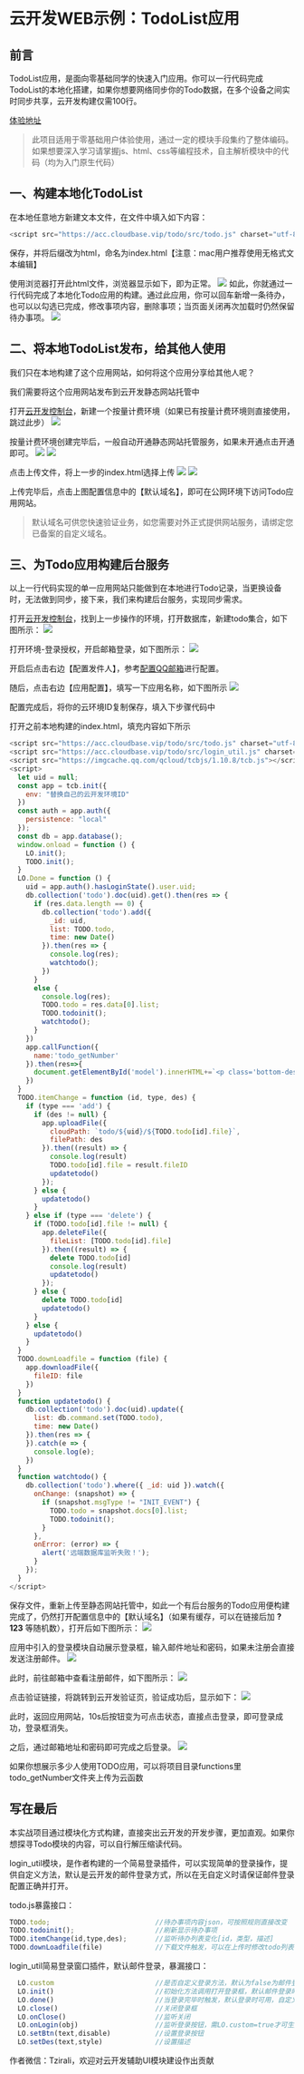 # 云开发WEB示例：TodoList应用

## 前言
TodoList应用，是面向零基础同学的快速入门应用。你可以一行代码完成TodoList的本地化搭建，如果你想要网络同步你的Todo数据，在多个设备之间实时同步共享，云开发构建仅需100行。

[体验地址](https://acc.cloudbase.vip/todo/)

> 此项目适用于零基础用户体验使用，通过一定的模块手段集约了整体编码。如果想要深入学习请掌握js、html、css等编程技术，自主解析模块中的代码（均为入门原生代码）

## 一、构建本地化TodoList
在本地任意地方新建文本文件，在文件中填入如下内容：
```js
<script src="https://acc.cloudbase.vip/todo/src/todo.js" charset="utf-8"></script>
```
保存，并将后缀改为html，命名为index.html【注意：mac用户推荐使用无格式文本编辑】

使用浏览器打开此html文件，浏览器显示如下，即为正常。
![](res/1.png)
如此，你就通过一行代码完成了本地化Todo应用的构建。通过此应用，你可以回车新增一条待办，也可以以勾选已完成，修改事项内容，删除事项；当页面关闭再次加载时仍然保留待办事项。
![](res/2.png)

## 二、将本地TodoList发布，给其他人使用
我们只在本地构建了这个应用网站，如何将这个应用分享给其他人呢？

我们需要将这个应用网站发布到云开发静态网站托管中

打开[云开发控制台](https://console.cloud.tencent.com/tcb/env/index)，新建一个按量计费环境（如果已有按量计费环境则直接使用，跳过此步）
![](res/3.png)

按量计费环境创建完毕后，一般自动开通静态网站托管服务，如果未开通点击开通即可。
![](res/4.png)
![](res/5.png)

点击上传文件，将上一步的index.html选择上传
![](res/6.png)
![](res/7.png)

上传完毕后，点击上图配置信息中的【默认域名】，即可在公网环境下访问Todo应用网站。
> 默认域名可供您快速验证业务，如您需要对外正式提供网站服务，请绑定您已备案的自定义域名。

## 三、为Todo应用构建后台服务
以上一行代码实现的单一应用网站只能做到在本地进行Todo记录，当更换设备时，无法做到同步，接下来，我们来构建后台服务，实现同步需求。

打开[云开发控制台](https://console.cloud.tencent.com/tcb/env/index)，找到上一步操作的环境，打开数据库，新建todo集合，如下图所示：
![](res/8.png)

打开环境-登录授权，开启邮箱登录，如下图所示：
![](res/9.png)

开启后点击右边【配置发件人】，参考[配置QQ邮箱](https://docs.cloudbase.net/authentication/email-login.html#shi-yong-qq-you-xiang-pei-zhi-you-xiang-deng-lu)进行配置。

随后，点击右边【应用配置】，填写一下应用名称，如下图所示
![](res/10.png)

配置完成后，将你的云环境ID复制保存，填入下步骤代码中

打开之前本地构建的index.html，填充内容如下所示
```js
<script src="https://acc.cloudbase.vip/todo/src/todo.js" charset="utf-8"></script>
<script src="https://acc.cloudbase.vip/todo/src/login_util.js" charset="utf-8"></script>
<script src="https://imgcache.qq.com/qcloud/tcbjs/1.10.8/tcb.js"></script>
<script>
  let uid = null;
  const app = tcb.init({
    env: "替换自己的云开发环境ID"
  })
  const auth = app.auth({
    persistence: "local"
  });
  const db = app.database();
  window.onload = function () {
    LO.init();
    TODO.init();
  }
  LO.Done = function () {
    uid = app.auth().hasLoginState().user.uid;
    db.collection('todo').doc(uid).get().then(res => {
      if (res.data.length == 0) {
        db.collection('todo').add({
          _id: uid,
          list: TODO.todo,
          time: new Date()
        }).then(res => {
          console.log(res);
          watchtodo();
        })
      }
      else {
        console.log(res);
        TODO.todo = res.data[0].list;
        TODO.todoinit();
        watchtodo();
      }
    })
    app.callFunction({
      name:'todo_getNumber'
    }).then(res=>{
      document.getElementById('model').innerHTML+=`<p class='bottom-des'>共${res.result}人使用云开发TODO</p>`
    })
  }
  TODO.itemChange = function (id, type, des) {
    if (type === 'add') {
      if (des != null) {
        app.uploadFile({
          cloudPath: `todo/${uid}/${TODO.todo[id].file}`,
          filePath: des
        }).then((result) => {
          console.log(result)
          TODO.todo[id].file = result.fileID
          updatetodo()
        });
      } else {
        updatetodo()
      }
    } else if (type === 'delete') {
      if (TODO.todo[id].file != null) {
        app.deleteFile({
          fileList: [TODO.todo[id].file]
        }).then((result) => {
          delete TODO.todo[id]
          console.log(result)
          updatetodo()
        });
      } else {
        delete TODO.todo[id]
        updatetodo()
      }
    } else {
      updatetodo()
    }
  }
  TODO.downLoadfile = function (file) {
    app.downloadFile({
      fileID: file
    })
  }
  function updatetodo() {
    db.collection('todo').doc(uid).update({
      list: db.command.set(TODO.todo),
      time: new Date()
    }).then(res => {
    }).catch(e => {
      console.log(e);
    })
  }
  function watchtodo() {
    db.collection('todo').where({ _id: uid }).watch({
      onChange: (snapshot) => {
        if (snapshot.msgType != "INIT_EVENT") {
          TODO.todo = snapshot.docs[0].list;
          TODO.todoinit();
        }
      },
      onError: (error) => {
        alert('远端数据库监听失败！');
      }
    });
  }    
</script>
```

保存文件，重新上传至静态网站托管中，如此一个有后台服务的Todo应用便构建完成了，仍然打开配置信息中的【默认域名】（如果有缓存，可以在链接后加 **?123** 等随机数），打开后如下图所示：
![](res/11.png)

应用中引入的登录模块自动展示登录框，输入邮件地址和密码，如果未注册会直接发送注册邮件。
![](res/12.png)

此时，前往邮箱中查看注册邮件，如下图所示：
![](res/13.png)

点击验证链接，将跳转到云开发验证页，验证成功后，显示如下：
![](res/14.png)

此时，返回应用网站，10s后按钮变为可点击状态，直接点击登录，即可登录成功，登录框消失。

之后，通过邮箱地址和密码即可完成之后登录。
![](res/15.png)

如果你想展示多少人使用TODO应用，可以将项目目录functions里todo_getNumber文件夹上传为云函数

## 写在最后

本实战项目通过模块化方式构建，直接突出云开发的开发步骤，更加直观。如果你想探寻Todo模块的内容，可以自行解压缩读代码。

login_util模块，是作者构建的一个简易登录插件，可以实现简单的登录操作，提供自定义方法，默认是云开发的邮件登录方式，所以在无自定义时请保证邮件登录配置正确并打开。

todo.js暴露接口：
```js
TODO.todo;                          //待办事项内容json，可按照规则直接改变
TODO.todoinit();                    //刷新显示待办事项
TODO.itemChange(id,type,des);       //监听待办列表变化[id，类型，描述]
TODO.downLoadfile(file)             //下载文件触发，可以在上传时修改todo列表file的值
```

login_util简易登录窗口插件，默认邮件登录，暴漏接口：
```js
  LO.custom                         //是否自定义登录方法，默认为false为邮件登录
  LO.init()                         //初始化方法调用打开登录框，默认邮件登录时则会自动判断，如果登录则触发LO.done(),不会初始化登录框
  LO.done()                         //当登录完毕时触发，默认登录时可用，自定义无效
  LO.close()                        //关闭登录框
  LO.onClose()                      //监听关闭
  LO.onLogin(obj)                   //监听登录按钮，需LO.custom=true才可生效
  LO.setBtn(text,disable)           //设置登录按钮
  LO.setDes(text,style)             //设置描述
```

作者微信：Tzirali，欢迎对云开发辅助UI模块建设作出贡献